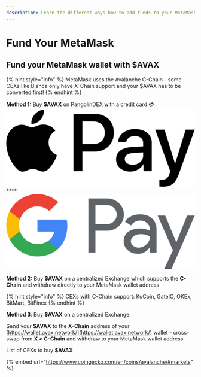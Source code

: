 ```yaml
---
description: Learn the different ways how to add funds to your MetaMask
---
```


# Fund Your MetaMask

## Fund your MetaMask wallet with **$AVAX**

{% hint style="info" %}
MetaMask uses the Avalanche C-Chain - some CEXs like Bianca only have X-Chain support and your $AVAX has to be converted first!
{% endhint %}

**Method 1:** Buy **$AVAX** on PangolinDEX with a credit card 💳![](../.gitbook/assets/pay.png) ****![](../.gitbook/assets/google-pay.png) 

**Method 2:** Buy **$AVAX** on a centralized Exchange which supports the **C-Chain** and withdraw directly to your MetaMask wallet address 

{% hint style="info" %}
CEXs with C-Chain support: KuCoin, GateIO, OKEx, BitMart, BitFinex
{% endhint %}

**Method 3**: Buy **$AVAX** on a centralized Exchange 

Send your **$AVAX** to the **X-Chain** address of your [https://wallet.avax.network/](https://wallet.avax.network/) wallet - cross-swap from **X &gt; C-Chain** and withdraw to your MetaMask wallet address

List of CEXs to buy **$AVAX**

{% embed url="https://www.coingecko.com/en/coins/avalanche\#markets" %}



